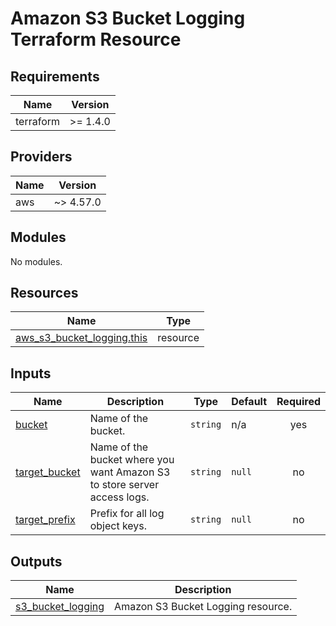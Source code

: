 # Amazon S3 Bucket Logging Terraform Resource

## Requirements

| Name      | Version  |
| --------- | -------- |
| terraform | >= 1.4.0 |

## Providers

| Name | Version   |
| ---- | --------- |
| aws  | ~> 4.57.0 |

## Modules

No modules.

## Resources

| Name                                                                                                                        | Type     |
| --------------------------------------------------------------------------------------------------------------------------- | -------- |
| [aws_s3_bucket_logging.this](https://registry.terraform.io/providers/hashicorp/aws/latest/docs/resources/s3_bucket_logging) | resource |

## Inputs

| Name                                                                     | Description                                                              | Type     | Default | Required |
| ------------------------------------------------------------------------ | ------------------------------------------------------------------------ | -------- | ------- | :------: |
| <a name="input_bucket"></a> [bucket](#input_bucket)                      | Name of the bucket.                                                      | `string` | n/a     |   yes    |
| <a name="input_target_bucket"></a> [target_bucket](#input_target_bucket) | Name of the bucket where you want Amazon S3 to store server access logs. | `string` | `null`  |    no    |
| <a name="input_target_prefix"></a> [target_prefix](#input_target_prefix) | Prefix for all log object keys.                                          | `string` | `null`  |    no    |

## Outputs

| Name                                                                                   | Description                        |
| -------------------------------------------------------------------------------------- | ---------------------------------- |
| <a name="output_s3_bucket_logging"></a> [s3_bucket_logging](#output_s3_bucket_logging) | Amazon S3 Bucket Logging resource. |
